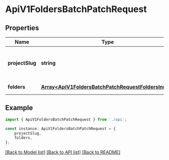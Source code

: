 # ApiV1FoldersBatchPatchRequest


## Properties

Name | Type | Description | Notes
------------ | ------------- | ------------- | -------------
**projectSlug** | **string** | The slug of the project where the folder is located. | [default to undefined]
**folders** | [**Array&lt;ApiV1FoldersBatchPatchRequestFoldersInner&gt;**](ApiV1FoldersBatchPatchRequestFoldersInner.md) |  | [default to undefined]

## Example

```typescript
import { ApiV1FoldersBatchPatchRequest } from './api';

const instance: ApiV1FoldersBatchPatchRequest = {
    projectSlug,
    folders,
};
```

[[Back to Model list]](../README.md#documentation-for-models) [[Back to API list]](../README.md#documentation-for-api-endpoints) [[Back to README]](../README.md)
